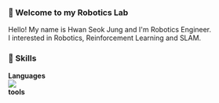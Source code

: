### 🔭 Welcome to my Robotics Lab  
Hello! My name is Hwan Seok Jung and I'm Robotics Engineer.     
I interested in Robotics, Reinforcement Learning and SLAM.

### :pizza: Skills
**Languages**    
<img src="https://img.shields.io/badge/Python-3776AB?style=for-the-badge&logo=Python&logoColor=white">    
**tools**
